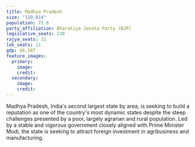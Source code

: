 ```yaml
---
title: Madhya Pradesh
size: "119,014"
population: 72.6
party_affiliation: Bharatiya Janata Party (BJP)
legislative_seats: 230
rajya_seats: 11
lok_seats: 11
gdp: $6,587
feature_images:
  primary:
    image: 
    credit: 
  secondary:
    image: 
    credit: 
---
```


Madhya Pradesh, India's second largest state by area, is seeking to build a reputation as one of the country's most dynamic states despite the steep challenges presented by a poor, largely agrarian and rural population. Led by a stable and vigorous government closely aligned with Prime Minister Modi, the state is seeking to attract foreign investment in agribusiness and manufacturing.
